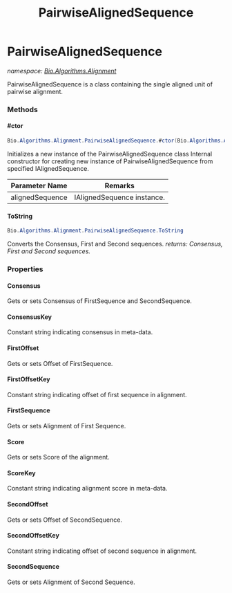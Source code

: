 ﻿---
title: PairwiseAlignedSequence
---

# PairwiseAlignedSequence
_namespace: [Bio.Algorithms.Alignment](N-Bio.Algorithms.Alignment.html)_

PairwiseAlignedSequence is a class containing the single aligned unit of pairwise alignment.

### Methods

#### #ctor
```csharp
Bio.Algorithms.Alignment.PairwiseAlignedSequence.#ctor(Bio.Algorithms.Alignment.IAlignedSequence)
```
Initializes a new instance of the PairwiseAlignedSequence class
 Internal constructor for creating new instance of 
 PairwiseAlignedSequence from specified IAlignedSequence.

|Parameter Name|Remarks|
|--------------|-------|
|alignedSequence|IAlignedSequence instance.|


#### ToString
```csharp
Bio.Algorithms.Alignment.PairwiseAlignedSequence.ToString
```
Converts the Consensus, First and Second sequences.
_returns: Consensus, First and Second sequences._



### Properties

#### Consensus
Gets or sets Consensus of FirstSequence and SecondSequence.
#### ConsensusKey
Constant string indicating consensus in meta-data.
#### FirstOffset
Gets or sets Offset of FirstSequence.
#### FirstOffsetKey
Constant string indicating offset of first sequence in alignment.
#### FirstSequence
Gets or sets Alignment of First Sequence.
#### Score
Gets or sets Score of the alignment.
#### ScoreKey
Constant string indicating alignment score in meta-data.
#### SecondOffset
Gets or sets Offset of SecondSequence.
#### SecondOffsetKey
Constant string indicating offset of second sequence in alignment.
#### SecondSequence
Gets or sets Alignment of Second Sequence.

